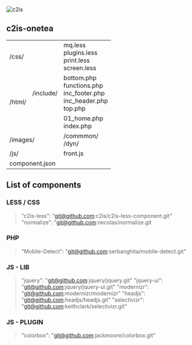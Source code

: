 ![c2is](http://ubiquation.fr/images/logo.png)

## c2is-onetea

<table>
	<tr>
		<td colspan="2">/css/</td>
		<td>mq.less<br>plugins.less<br>print.less<br>screen.less</td>
	</tr>
	<tr>
		<td rowspan="2">/html/</td>
		<td>/include/</td>
		<td>bottom.php<br>functions.php<br>inc_footer.php<br>inc_header.php<br>top.php</td>
	</tr>
	<tr>
		<td></td>
		<td>01_home.php<br>index.php</td>
	</tr>
	<tr>
		<td colspan="2">/images/</td>
		<td>/commmon/<br>/dyn/</td>
	</tr>
	<tr>
		<td colspan="2">/js/</td>
		<td>front.js</td>
	</tr>
	<tr>
		<td colspan="3">component.json</td>
	</tr>
</table>
	
## List of components
### LESS / CSS
> "c2is-less": "git@github.com:c2is/c2is-less-component.git"
> "normalize": "git@github.com:necolas/normalize.git

### PHP
> "Mobile-Detect": "git@github.com:serbanghita/mobile-detect.git"

### JS - LIB
> "jquery": "git@github.com:jquery/jquery.git"
> "jquery-ui": "git@github.com:jquery/jquery-ui.git"
> "modernizr": "git@github.com:modernizr/modernizr"
> "headjs": "git@github.com:headjs/headjs.git"
> "selectivizr": "git@github.com:keithclark/selectivizr.git"

### JS - PLUGIN
> "colorbox": "git@github.com:jackmoore/colorbox.git"
